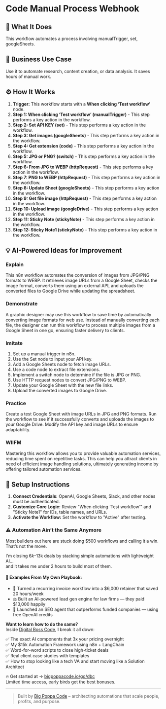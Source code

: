 # Code Manual Process Webhook

## 🚀 What It Does
This workflow automates a process involving manualTrigger, set, googleSheets.

## 💼 Business Use Case
Use it to automate research, content creation, or data analysis. It saves hours of manual work.

## ⚙️ How It Works
1.  **Trigger:** This workflow starts with a **When clicking ‘Test workflow’** node.
2. **Step 1: When clicking ‘Test workflow’ (manualTrigger)** - This step performs a key action in the workflow.
3. **Step 2: Set API KEY (set)** - This step performs a key action in the workflow.
4. **Step 3: Get images (googleSheets)** - This step performs a key action in the workflow.
5. **Step 4: Get extension (code)** - This step performs a key action in the workflow.
6. **Step 5: JPG or PNG? (switch)** - This step performs a key action in the workflow.
7. **Step 6: From JPG to WEBP (httpRequest)** - This step performs a key action in the workflow.
8. **Step 7: PNG to WEBP (httpRequest)** - This step performs a key action in the workflow.
9. **Step 8: Update Sheet (googleSheets)** - This step performs a key action in the workflow.
10. **Step 9: Get file image (httpRequest)** - This step performs a key action in the workflow.
11. **Step 10: Upload image (googleDrive)** - This step performs a key action in the workflow.
12. **Step 11: Sticky Note (stickyNote)** - This step performs a key action in the workflow.
13. **Step 12: Sticky Note1 (stickyNote)** - This step performs a key action in the workflow.

## 💡 AI-Powered Ideas for Improvement
### Explain
This n8n workflow automates the conversion of images from JPG/PNG formats to WEBP. It retrieves image URLs from a Google Sheet, checks the image format, converts them using an external API, and uploads the converted files to Google Drive while updating the spreadsheet.

### Demonstrate
A graphic designer may use this workflow to save time by automatically converting image formats for web use. Instead of manually converting each file, the designer can run this workflow to process multiple images from a Google Sheet in one go, ensuring faster delivery to clients.

### Imitate
1. Set up a manual trigger in n8n.
2. Use the Set node to input your API key.
3. Add a Google Sheets node to fetch image URLs.
4. Use a code node to extract file extensions.
5. Implement a switch node to determine if the file is JPG or PNG.
6. Use HTTP request nodes to convert JPG/PNG to WEBP.
7. Update your Google Sheet with the new file links.
8. Upload the converted images to Google Drive.

### Practice
Create a test Google Sheet with image URLs in JPG and PNG formats. Run the workflow to see if it successfully converts and uploads the images to your Google Drive. Modify the API key and image URLs to ensure adaptability.

### WIIFM
Mastering this workflow allows you to provide valuable automation services, reducing time spent on repetitive tasks. This can help you attract clients in need of efficient image handling solutions, ultimately generating income by offering tailored automation services.

## 🔧 Setup Instructions
1. **Connect Credentials:** OpenAI, Google Sheets, Slack, and other nodes must be authenticated.
2. **Customize Core Logic:** Review "When clicking ‘Test workflow’" and "Sticky Note1" for IDs, table names, and URLs.
3. **Activate the Workflow:** Set the workflow to "Active" after testing.

### ⚠️ Automation Ain’t the Same Anymore

Most builders out here are stuck doing $500 workflows and calling it a win.  
That’s not the move.  

I'm closing $6k–$13k deals by stacking simple automations with lightweight AI...  
and it takes me under 2 hours to build most of them.

#### 🧠 Examples From My Own Playbook:
- 🔁 Turned a recurring invoice workflow into a $6,000 retainer that saved 20 hours/week  
- ⚖️ Built an AI-powered lead gen engine for law firms — they paid $13,000 happily  
- 🚀 Launched an SEO agent that outperforms funded companies — using free OpenAI credits  

**Want to learn how to do the same?**  
Inside [Digital Boss Code](https://bigpoppacode.io/go/dbc), I break it all down:

✅ The exact AI components that 3x your pricing overnight  
✅ My $15k Automation Framework using n8n + LangChain  
✅ Word-for-word scripts to close high-ticket deals  
✅ Real client case studies with templates  
✅ How to stop looking like a tech VA and start moving like a Solution Architect  

🔥 Get started at → [bigpoppacode.io/go/dbc](https://bigpoppacode.io/go/dbc)  
Limited time access, early birds get the best bonuses.

---
> Built by [Big Poppa Code](https://bigpoppacode.io) – architecting automations that scale people, profits, and purpose.

